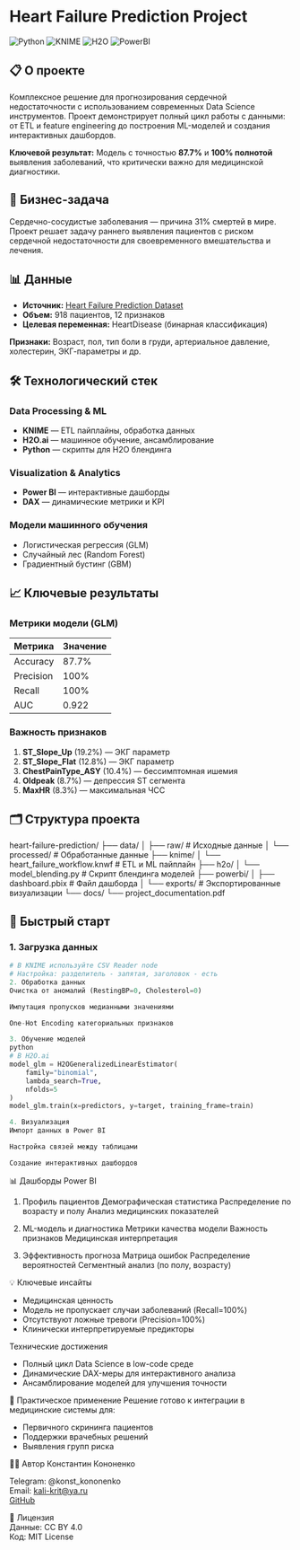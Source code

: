 # Heart Failure Prediction Project

![Python](https://img.shields.io/badge/Python-3.8+-blue)
![KNIME](https://img.shields.io/badge/KNIME-Analytics-orange)
![H2O](https://img.shields.io/badge/H2O-AI-1f8ceb)
![PowerBI](https://img.shields.io/badge/PowerBI-Visualization-yellow)

## 📋 О проекте

Комплексное решение для прогнозирования сердечной недостаточности с использованием современных Data Science инструментов. Проект демонстрирует полный цикл работы с данными: от ETL и feature engineering до построения ML-моделей и создания интерактивных дашбордов.

**Ключевой результат:** Модель с точностью **87.7%** и **100% полнотой** выявления заболеваний, что критически важно для медицинской диагностики.

## 🎯 Бизнес-задача

Сердечно-сосудистые заболевания — причина 31% смертей в мире. Проект решает задачу раннего выявления пациентов с риском сердечной недостаточности для своевременного вмешательства и лечения.

## 📊 Данные

- **Источник:** [Heart Failure Prediction Dataset](https://www.kaggle.com/datasets/fedesoriano/heart-failure-prediction)
- **Объем:** 918 пациентов, 12 признаков
- **Целевая переменная:** HeartDisease (бинарная классификация)

**Признаки:** Возраст, пол, тип боли в груди, артериальное давление, холестерин, ЭКГ-параметры и др.

## 🛠 Технологический стек

### Data Processing & ML
- **KNIME** — ETL пайплайны, обработка данных
- **H2O.ai** — машинное обучение, ансамблирование
- **Python** — скрипты для H2O блендинга

### Visualization & Analytics
- **Power BI** — интерактивные дашборды
- **DAX** — динамические метрики и KPI

### Модели машинного обучения
- Логистическая регрессия (GLM)
- Случайный лес (Random Forest)  
- Градиентный бустинг (GBM)

## 📈 Ключевые результаты

### Метрики модели (GLM)
| Метрика | Значение |
|---------|----------|
| Accuracy | 87.7% |
| Precision | 100% |
| Recall | 100% |
| AUC | 0.922 |

### Важность признаков
1. **ST_Slope_Up** (19.2%) — ЭКГ параметр
2. **ST_Slope_Flat** (12.8%) — ЭКГ параметр  
3. **ChestPainType_ASY** (10.4%) — бессимптомная ишемия
4. **Oldpeak** (8.7%) — депрессия ST сегмента
5. **MaxHR** (8.3%) — максимальная ЧСС

## 🗂 Структура проекта
heart-failure-prediction/
├── data/
│ ├── raw/ # Исходные данные
│ └── processed/ # Обработанные данные
├── knime/
│ └── heart_failure_workflow.knwf # ETL и ML пайплайн
├── h2o/
│ └── model_blending.py # Скрипт блендинга моделей
├── powerbi/
│ ├── dashboard.pbix # Файл дашборда
│ └── exports/ # Экспортированные визуализации
└── docs/
└── project_documentation.pdf

## 🚀 Быстрый старт

### 1. Загрузка данных
```python
# В KNIME используйте CSV Reader node
# Настройка: разделитель - запятая, заголовок - есть
2. Обработка данных
Очистка от аномалий (RestingBP=0, Cholesterol=0)

Импутация пропусков медианными значениями

One-Hot Encoding категориальных признаков

3. Обучение моделей
python
# В H2O.ai
model_glm = H2OGeneralizedLinearEstimator(
    family="binomial", 
    lambda_search=True, 
    nfolds=5
)
model_glm.train(x=predictors, y=target, training_frame=train)

4. Визуализация
Импорт данных в Power BI

Настройка связей между таблицами

Создание интерактивных дашбордов
```

📊 Дашборды Power BI 

1. Профиль пациентов 
Демографическая статистика 
Распределение по возрасту и полу
Анализ медицинских показателей

2. ML-модель и диагностика 
Метрики качества модели 
Важность признаков 
Медицинская интерпретация

3. Эффективность прогноза
Матрица ошибок
Распределение вероятностей
Сегментный анализ (по полу, возрасту)

💡 Ключевые инсайты 
- Медицинская ценность 
- Модель не пропускает случаи заболеваний (Recall=100%) 
- Отсутствуют ложные тревоги (Precision=100%)
- Клинически интерпретируемые предикторы 

Технические достижения 
- Полный цикл Data Science в low-code среде
- Динамические DAX-меры для интерактивного анализа
- Ансамблирование моделей для улучшения точности

🎯 Практическое применение
Решение готово к интеграции в медицинские системы для:
- Первичного скрининга пациентов
- Поддержки врачебных решений
- Выявления групп риска

👨‍💻 Автор 
Константин Кононенко  

Telegram: @konst_kononenko  
Email: kali-krit@ya.ru  
[GitHub](https://github.com/kalikrit) 

📄 Лицензия  
Данные: CC BY 4.0  
Код: MIT License
